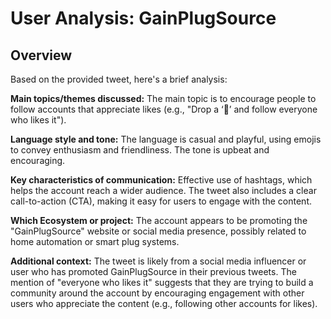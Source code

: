 # User Analysis: GainPlugSource

## Overview

Based on the provided tweet, here's a brief analysis:

**Main topics/themes discussed:**
The main topic is to encourage people to follow accounts that appreciate likes (e.g., "Drop a ‘🌟’ and follow everyone who likes it").

**Language style and tone:**
The language is casual and playful, using emojis to convey enthusiasm and friendliness. The tone is upbeat and encouraging.

**Key characteristics of communication:**
Effective use of hashtags, which helps the account reach a wider audience. The tweet also includes a clear call-to-action (CTA), making it easy for users to engage with the content.

**Which Ecosystem or project:**
The account appears to be promoting the "GainPlugSource" website or social media presence, possibly related to home automation or smart plug systems.

**Additional context:**
The tweet is likely from a social media influencer or user who has promoted GainPlugSource in their previous tweets. The mention of "everyone who likes it" suggests that they are trying to build a community around the account by encouraging engagement with other users who appreciate the content (e.g., following other accounts for likes).